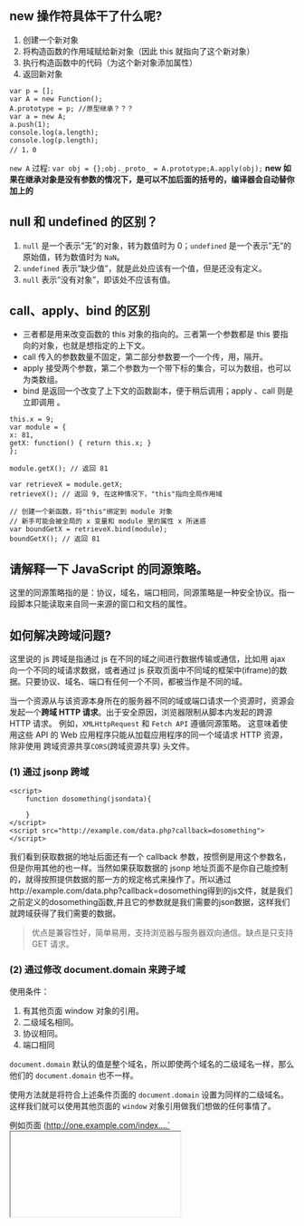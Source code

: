 ## new 操作符具体干了什么呢?

1.  创建一个新对象
2.  将构造函数的作用域赋给新对象（因此 this 就指向了这个新对象）
3.  执行构造函数中的代码（为这个新对象添加属性）
4.  返回新对象

```
var p = [];
var A = new Function();
A.prototype = p; //原型继承？？？
var a = new A;
a.push(1);
console.log(a.length);
console.log(p.length);
// 1，0
```

`new A` 过程:
`var obj = {};obj._proto_ = A.prototype;A.apply(obj);`
**new 如果在继承对象是没有参数的情况下，是可以不加后面的括号的，编译器会自动替你加上的**

## null 和 undefined 的区别？

1.  `null` 是一个表示”无”的对象，转为数值时为 0；`undefined` 是一个表示”无”的原始值，转为数值时为 `NaN`。
2.  `undefined` 表示”缺少值”，就是此处应该有一个值，但是还没有定义。
3.  `null` 表示”没有对象”，即该处不应该有值。

## call、apply、bind 的区别

- 三者都是用来改变函数的 this 对象的指向的。三者第一个参数都是 this 要指向的对象，也就是想指定的上下文。
- call 传入的参数数量不固定，第二部分参数要一个一个传，用，隔开。
- apply 接受两个参数，第二个参数为一个带下标的集合，可以为数组，也可以为类数组。
- bind 是返回一个改变了上下文的函数副本，便于稍后调用；apply 、call 则是立即调用 。

```
this.x = 9;
var module = {
x: 81,
getX: function() { return this.x; }
};

module.getX(); // 返回 81

var retrieveX = module.getX;
retrieveX(); // 返回 9, 在这种情况下，"this"指向全局作用域

// 创建一个新函数，将"this"绑定到 module 对象
// 新手可能会被全局的 x 变量和 module 里的属性 x 所迷惑
var boundGetX = retrieveX.bind(module);
boundGetX(); // 返回 81
```

## 请解释一下 JavaScript 的同源策略。

这里的同源策略指的是：协议，域名，端口相同，同源策略是一种安全协议。指一段脚本只能读取来自同一来源的窗口和文档的属性。

## 如何解决跨域问题?

这里说的 js 跨域是指通过 js 在不同的域之间进行数据传输或通信，比如用 ajax 向一个不同的域请求数据，或者通过 js 获取页面中不同域的框架中(iframe)的数据。只要协议、域名、端口有任何一个不同，都被当作是不同的域。

当一个资源从与该资源本身所在的服务器不同的域或端口请求一个资源时，资源会发起一个**跨域 HTTP 请求**。出于安全原因，浏览器限制从脚本内发起的跨源 HTTP 请求。 例如，`XMLHttpRequest` 和 `Fetch API` 遵循同源策略。 这意味着使用这些 API 的 Web 应用程序只能从加载应用程序的同一个域请求 HTTP 资源，除非使用 跨域资源共享`CORS`(跨域资源共享) 头文件。

### (1) 通过 jsonp 跨域

```
<script>
    function dosomething(jsondata){

    }
</script>
<script src="http://example.com/data.php?callback=dosomething"></script>
```

我们看到获取数据的地址后面还有一个 callback 参数，按惯例是用这个参数名，但是你用其他的也一样。当然如果获取数据的 jsonp 地址页面不是你自己能控制的，就得按照提供数据的那一方的规定格式来操作了。所以通过http://example.com/data.php?callback=dosomething得到的js文件，就是我们之前定义的dosomething函数,并且它的参数就是我们需要的json数据，这样我们就跨域获得了我们需要的数据。

> 优点是兼容性好，简单易用，支持浏览器与服务器双向通信。缺点是只支持 GET 请求。

### (2) 通过修改 document.domain 来跨子域

使用条件：

1.  有其他页面 window 对象的引用。
2.  二级域名相同。
3.  协议相同。
4.  端口相同

`document.domain` 默认的值是整个域名，所以即使两个域名的二级域名一样，那么他们的 `document.domain` 也不一样。

使用方法就是将符合上述条件页面的 `document.domain` 设置为同样的二级域名。这样我们就可以使用其他页面的 `window` 对象引用做我们想做的任何事情了。

例如页面 (http://one.example.com/index....`<iframe>`

```
<iframe id="iframe" src="http://two.example.com/iframe.html"></iframe>
```

在 iframe.html 中使用 JavaScript 将 `document.domain` 设置好，也就是 example.com。

```
var iframe = document.getElementById('iframe');

document.domain = 'example.com';

iframe.contentDocument; // 框架的 document 对象
iframe.contentWindow; // 框架的 window 对象
```

这样，我们就可以获得对框架的完全控制权了。

### (3) 使用 window.name 来进行跨域

```
window.name = "My window's name";
location.href = "http://www.qq.com/";

// 再检测 window.name

window.name; // My window's name
```

在一个标签里面跳转网页的话，我们的 `window.name` 是不会改变的。由于安全原因，浏览器始终会保持 `window.name` 是 `string` 类型。

基于这个思想，我们可以在某个页面设置好 `window.name` 的值，然后跳转到另外一个页面。在这个页面中就可以获取到我们刚刚设置的 `window.name` 了。

```
var iframe = document.getElementById('iframe');
var data = '';

iframe.onload = function() {
    data = iframe.contentWindow.name;
};
```

> 因为两个页面完全不同源，出现了报错由于 window.name 不随着 URL 的跳转而改变，所以我们使用一个暗黑技术来解决这个问题：

```
var iframe = document.getElementById('iframe');
var data = '';

iframe.onload = function() {
    iframe.onload = function(){
        data = iframe.contentWindow.name;
    }
    iframe.src = 'about:blank';
};
```

> 或者将里面的 about:blank 替换成某个同源页面（最好是空页面，减少加载时间）。这种方法与 `document.domain` 方法相比，放宽了域名后缀要相同的限制，可以从任意页面获取 `string` 类型的数据。

### (4) 使用 HTML5 中新引进的 window.postMessage 方法来跨域传送数据

```
windowObj.postMessage(message, targetOrigin);
```

- `windowObj`: 接受消息的 Window 对象。
- `message`: 在最新的浏览器中可以是对象。
- `targetOrigin`: 目标的源，`*` 表示任意。

这个方法非常强大，无视协议，端口，域名的不同

```
var windowObj = window; // 可以是其他的 Window 对象的引用
var data = null;

addEventListener('message', function(e){
    if(e.origin == 'http://jasonkid.github.io/fezone') {
        data = e.data;

        e.source.postMessage('Got it!', '*');
    }
});
```

`message` 事件就是用来接收 `postMessage` 发送过来的请求的。函数参数的属性有以下几个：

- `origin`: 发送消息的 window 的源。
- `data`: 数据。
- `source`: 发送消息的 Window 对象。

### (5) CORS

服务器端对于 `CORS` 的支持，主要就是通过设置 `Access-Control-Allow-Origin` 来进行的。如果浏览器检测到相应的设置，就可以允许 Ajax 进行跨域的访问。

### (6) nginx 反向代理

## 说说严格模式的限制

- 变量必须声明后再使用函数的参数不能有同名属性，否则报错禁止 this 指向全局对象不能使用 with 语句增加了保留字
- arguments 不会自动反映函数参数的变化设立”严格模式”的目的：消除 Javascript 语法的一些不合理、不严谨之处，减少一些怪异行为;
- 消除代码运行的一些不安全之处，保证代码运行的安全；提高编译器效率，增加运行速度；为未来新版本的 Javascript 做好铺垫。

## 请解释什么是事件代理

事件代理（Event Delegation），又称之为事件委托。即是把原本需要绑定的事件委托给父元素，让父元素担当事件监听的职务。事件代理的原理是 DOM 元素的事件冒泡。使用事件代理的好处是可以提高性能

使用委托代理的原因：

- 需要绑定事件的元素很多，且处理逻辑类似。
- 元素是动态创建，或频繁增加、删除，导致元素绑定事件过于复杂的。

## Event Loop、消息队列、事件轮询

异步函数在执行结束后，会在事件队列中添加一个事件（回调函数）(遵循先进先出原则)，主线程中的代码执行完毕后（即一次循环结束），下一次循环开始就在事件队列中“读取”事件，然后调用它所对应的回调函数。这个过程是循环不断的，所以整个的这种运行机制又称为 Event Loop（事件循环）

主线程运行的时候，产生堆（heap）和栈（stack），栈中的代码（同步任务）调用各种外部 API，它们在”任务队列”中加入各种事件（click，load，done）。只要栈中的代码执行完毕，主线程就会去读取”任务队列”，依次执行那些事件所对应的回调函数。

执行栈中的代码（同步任务），总是在读取”任务队列”（异步任务）之前执行。

## 10. ES6 的了解

es6 是一个新的标准，它包含了许多新的语言特性和库，是 JS 最实质性的一次升级。比如’箭头函数’、’字符串模板’、’generators(生成器)’、’async/await’、’解构赋值’、’class’等等，还有就是引入 module 模块的概念。

**箭头函数**可以让 `this` 指向固定化，这种特性很有利于封装回调函数

1.  函数体内的 `this` 对象，就是定义时所在的对象，而不是使用时所在的对象。
2.  不可以当作构造函数，也就是说，不可以使用 `new`命令，否则会抛出一个错误。
3.  不可以使用 `arguments` 对象，该对象在函数体内不存在。如果要用，可以用 Rest 参数代替
4.  不可以使用 `yield` 命令，因此箭头函数不能用作 `Generator` 函数。

**async/await** 是写异步代码的新方式，以前的方法有回调函数和 Promise。

- `async/await` 是基于 `Promise` 实现的，它不能用于普通的回调函数。
- `async/await` 与 `Promise` 一样，是非阻塞的。
- `async/await` 使得异步代码看起来像同步代码，这正是它的魔力所在。

## 11. 说说你对 Promise 的理解

> Promise 是异步编程的一种解决方案，比传统的解决方案——回调函数和事件监听——更合理和更强大。

> 所谓 Promise，简单说就是一个容器，里面保存着某个未来才会结束的事件（通常是一个异步操作）的结果。从语法上说，Promise 是一个对象，从它可以获取异步操作的消息。Promise 提供统一的 API，各种异步操作都可以用同样的方法进行处理。

Promise 对象有以下两个特点:

- 对象的状态不受外界影响，Promise 对象代表一个异步操作，有三种状态：Pending（进行中）、Resolved（已完成，又称 Fulfilled）和 Rejected（已失败）
- 一旦状态改变，就不会再变，任何时候都可以得到这个结果。

## 12. 说说你对 AMD 和 Commonjs 的理解

### 1. CommonJS

`CommonJS` 规范是诞生比较早的。NodeJS 就采用了 CommonJS。加载模块是同步的，也就是说，只有加载完成，才能执行后面的操作。

```
var clock = require('clock');
clock.start();
```

> 这种写法适合服务端，因为在服务器读取模块都是在本地磁盘，加载速度很快。但是如果在客户端，加载模块的时候有可能出现“假死”状况。比如上面的例子中 clock 的调用必须等待 clock.js 请求成功，加载完毕。那么，能不能异步加载模块呢？

### 2. AMD

AMD，即 (Asynchronous Module Definition)，这种规范是异步的加载模块，requireJs 应用了这一规范。先定义所有依赖，然后在加载完成后的回调函数中执行。非同步加载模块，允许指定回调函数。

```
require(['clock'],function(clock){
  clock.start();
});
```

### 3. CMD

CMD (Common Module Definition), 是 seajs 推崇的规范，CMD 则是依赖就近，用的时候再 require

```
define(function(require, exports, module) {
   var clock = require('clock');
   clock.start();
});
```

## 13.lazyload

场景：涉及到图片，falsh 资源 , iframe, 网页编辑器(类似 FCK)等占用较大带宽，且这些模块暂且不在浏览器可视区内,因此可以使用 lazyload 在适当的时候加载该类资源.

优点：提升用户的体验，如果图片数量较大，打开页面的时候要将将页面上所有的图片全部获取加载，很可能会出现卡顿现象，影响用户体验。因此，有选择性地请求图片，这样能明显减少了服务器的压力和流量，也能够减小浏览器的负担。

原理:首先在渲染时，图片引用默认图片，然后把真实地址放在 `data-\*`属性上面。`<image src='./../assets/default.png' :data-src='item.allPics' class='lazyloadimg'>`然后是监听滚动，直接用`window.onscroll` 就可以了，但是要注意一点的是类似于 `window`的 `scroll` 和 `resize`，还有 `mousemove`这类触发很频繁的事件，最好用节流(throttle)或防抖函数(debounce)来控制一下触发频率。接着要判断图片是否出现在了视窗里面，主要是三个高度：1，当前 body 从顶部滚动了多少距离。2，视窗的高度。3，当前图片距离顶部的距离

实现：lazyload 的难点在如何在适当的时候加载用户需要的资源(这里用户需要的资源指该资源呈现在浏览器可视区域)。因此我们需要知道几点信息来确定目标是否已呈现在客户区,其中包括：

1.  当前 body 从顶部滚动了多少距离
2.  视窗的高度.
3.  当前图片距离顶部的距离

```
window.onscroll =_.throttle(this.watchscroll, 200);
watchscroll () {
  var bodyScrollHeight =  document.body.scrollTop;// body滚动高度
  var windowHeight = window.innerHeight;// 视窗高度
  var imgs = document.getElementsByClassName('lazyloadimg');
  for (var i =0; i < imgs.length; i++) {
    var imgHeight = imgs[i].offsetTop;// 图片距离顶部高度  
    if (imgHeight  < windowHeight  + bodyScrollHeight) {
       imgs[i].src = imgs[i].getAttribute('data-src');
       img[i].className = img[i].className.replace('lazyloadimg','')
    }
  }
}
```

## 14. Debounce、throttle

> 以下场景往往由于事件频繁被触发，因而频繁执行 DOM 操作、资源加载等重行为，导致 UI 停顿甚至浏览器崩溃。

1.  window 对象的 resize、scroll 事件
2.  拖拽时的 mousemove 事件
3.  射击游戏中的 mousedown、keydown 事件
4.  文字输入、自动完成的 keyup 事件

### Debounce(防抖)

#### 定义

> 当调用动作 n 毫秒后，才会执行该动作，若在这 n 毫秒内又调用此动作则将重新计算执行时间。可以把多个顺序地调用合并成一次。

#### 实例

> 1.  调整桌面浏览器窗口大小的时候，会触发很多次 resize 事件
> 2.  基于 AJAX 请求的自动完成功能，通过 keypress 触发

#### 实现

```
/**
* 空闲控制 返回函数连续调用时，空闲时间必须大于或等于 idle，action 才会执行
* @param idle   {number}    空闲时间，单位毫秒
* @param action {function}  请求关联函数，实际应用需要调用的函数
* @return {function}    返回客户调用函数
*/
debounce(idle,action)

var debounce = function(idle, action){
  var last
  return function(){
    var _this = this, args = arguments
    clearTimeout(last)
    last = setTimeout(function(){
        action.apply(_this, args)
    }, idle)
  }
}
```

### Throttle（节流阀）

#### 定义

> 预先设定一个执行周期，当调用动作的时刻大于等于执行周期则执行该动作，然后进入下一个新周期。只允许一个函数在 X 毫秒内执行一次。

> 不同点:跟 debounce 主要的不同在于，throttle 保证 X 毫秒内至少执行一次。

#### 实例：

> 1.  无限滚动

#### 实现

```
/**
* 频率控制 返回函数连续调用时，action 执行频率限定为 次 / delay
* @param delay  {number}    延迟时间，单位毫秒
* @param action {function}  请求关联函数，实际应用需要调用的函数
* @return {function}    返回客户调用函数
*/
throttle(delay,action)

var throttle = function(delay, action){
  var last = 0;
  return function(){
    var curr = +new Date()
    if (curr - last > delay){
      action.apply(this, arguments)
      last = curr
    }
  }
}
```

### requestAnimationFrame

> 告诉浏览器您希望执行动画并请求浏览器在下一次重绘之前调用指定的函数来更新动画。该方法使用一个回调函数作为参数，这个回调函数会在浏览器重绘之前调用。是另一种限速执行的方式。跟 `_.throttle(dosomething, 16)` 等价。它是高保真的，如果追求更好的精确度的话，可以用浏览器原生的 API 。

**异步**

- 在浏览器重绘前调用，保证浏览器渲染效率和性能
- 可以精准地控制动画的每一帧

#### 优点

- 动画保持 60fps（每一帧 16 ms），浏览器内部决定渲染的最佳时机
- 简洁标准的 API，后期维护成本低

#### 缺点

- 动画的开始/取消需要开发者自己控制，不像 ‘.debounce’ 或 ‘.throttle’由函数内部处理。
- 浏览器标签未激活时，一切都不会执行。
- 尽管所有的现代浏览器都支持 rAF ，IE9，Opera Mini 和 老的 Android 还是需要打补丁。
- Node.js 不支持，无法在服务器端用于文件系统事件。

实现如下：

```
var latestKnownScrollY = 0,
    ticking = false,
  item = document.querySelectorAll('.item');


function update() {
    // reset the tick so we can
    // capture the next onScroll
    ticking = false;

  item[0].style.width = latestKnownScrollY + 100 + 'px';
}


function onScroll() {
    latestKnownScrollY = window.scrollY; //No IE8
    requestTick();
}

function requestTick() {
    if(!ticking) {
        requestAnimationFrame(update);
    }
    ticking = true;
}

 window.addEventListener('scroll', onScroll, false);


/// THROTTLE

function throttled_version() {
   item[1].style.width = window.scrollY + 100 + 'px';
}

 window.addEventListener('scroll', _.throttle(throttled_version, 16), false);
```

### 如何使用 debounce 和 throttle 以及常见的坑

> 1.  不止一次地调用 \_.debounce 方法：

```
// 错误
$(window).on('scroll', function() {
   _.debounce(doSomething, 300);
});
// 正确
$(window).on('scroll', _.debounce(doSomething, 200));
```

### 总结

> - `debounce`：把触发非常频繁的事件（比如按键）合并成一次执行。
> - `throttle`：保证每 X 毫秒恒定的执行次数，比如每 200ms 检查下滚动位置，并触发 CSS 动画。
> - `requestAnimationFrame`：可替代 `throttle` ，函数需要重新计算和渲染屏幕上的元素时，想保证动画或变化的平滑性，可以用它。注意：IE9 不支持。

## 15 console

1.  `console.log console.warn console.info console.error`
2.  `console.group & console.groupEnd`
3.  `console.table`
4.  `console.log('%chello world', 'background-image:-webkit-gradient( linear, left top, right top, color-stop(0, #f22));`
5.  `console.assert`
6.  `console.count`
7.  `console.dir`
8.  `console.time & console.timeEnd`
9.  `console.profile & console.timeLime`
10. `keys & values`
11. `monitor & unmonitor`

## 16. jsDOM 操作有原生的 insertBefore 函数，但是没有 insertAfter，实现一个 insertAfter 函数

> js 原生方法 insertBefore 用于在某个元素之前插入新元素语法：`parentElement.insertBefore(newElement, referElement)`

- 1.  如果要插入的 newElement 已经在 DOM 树中存在，那么执行此方法会将该节点从 DOM 树中移除。
- 2.  如果`referElement`为 null，那么`newElement` 会被添加到父节点的子节点末尾

实现 insertAfter 功能

```
function insertAfter(newNode, referenceNode) {
    referenceNode.parentNode.insertBefore(newNode, referenceNode.nextSibling);
}
```

## 17.怎么设置多个 window.onload 事件（类似像 jquery 一样可以同时存在多个$(document).ready()事件）

```
/*
*假设有2个函数firstFunction和secondFunction需要在网页加载完毕时执行， 需要绑定到window。onload。如果通过：
*
* window.onload = firstFunction;
* window.onload = secondFunction;
* 结果是只有secondFunction会执行，secondFunction会覆盖firstFunction。
*/

/*
*正确的方式是：
* Javascript 共享onload事件处理方法：
*/
//1.在需要绑定的函数不是很多时，可以创建一个匿名函数容纳需绑定的函数，再将该匿名函数绑定至window。onload函数
window.onload = function()
    {
      firstFunction();
      secondFunction();
    }

//2.实现一个函数addLoadEvent，如下

function addLoadEvent(func)
    {
      var oldOnLoad = window.onload;
      if(typeof window.onload != 'function')
      {
        window.onload = func;
      }
      else
      {
        window.onload = function()
        {
          oldOnLoad();
          func();
        }

      }
    }

addLoadEvent(firstFunction);
addLoadEvent(secondFunction);
```

## 18.XML 和 JSON 的区别？

1.  数据体积方面。
    JSON 相对于 XML 来讲，数据的体积小，传递的速度更快些。

2.  数据交互方面。
    JSON 与 JavaScript 的交互更加方便，更容易解析处理，更好的数据交互。

3.  数据描述方面。
    JSON 对数据的描述性比 XML 较差。

4.  传输速度方面。
    JSON 的速度要远远快于 XML。

## 19. 谈谈你对 webpack 的看法

`WebPack` 是一个模块打包工具，你可以使用`WebPack`管理你的模块依赖，并编绎输出模块们所需的静态文件。它能够很好地管理、打包 Web 开发中所用到的`HTML、JavaScript、CSS`以及各种静态文件（图片、字体等），让开发过程更加高效。对于不同类型的资源，`webpack`有对应的模块加载器。`webpack`模块打包器会分析模块间的依赖关系，最后 生成了优化且合并后的静态资源。

### 两大特色

- code splitting（可以自动完成）
- loader 可以处理各种类型的静态文件，并且支持串联操作

### 新特性

- 对 CommonJS 、 AMD 、ES6 的语法做了兼容
- 对 js、css、图片等资源文件都支持打包
- 串联式模块加载器以及插件机制，让其具有更好的灵活性和扩展性，例如提供对 CoffeeScript、ES6 的支持
- 有独立的配置文件 webpack.config.js
- 可以将代码切割成不同的 chunk，实现按需加载，降低了初始化时间
- 支持 SourceUrls 和 SourceMaps，易于调试
- 具有强大的 Plugin 接口，大多是内部插件，使用起来比较灵活
- webpack 使用异步 IO 并具有多级缓存。这使得 webpack 很快且在增量编译上更加快

## 20.创建 ajax 过程

1.  创建 XMLHttpRequest 对象,也就是创建一个异步调用对象.
2.  创建一个新的 HTTP 请求,并指定该 HTTP 请求的方法、URL 及验证信息.
3.  设置响应 HTTP 请求状态变化的函数.
4.  发送 HTTP 请求.
5.  获取异步调用返回的数据.
6.  使用 JavaScript 和 DOM 实现局部刷新.

```
function createXHR() {
    if (typeof XMLHttpRequest != 'undefined') {
        return new XMLHttpRequest();
    } else if (typeof ActiveXObject != 'undefined') {
        if (typeof arguments.callee.activeXString != 'string') {
            var versions = [
                "MSXML2.XMLHtpp.6.0", "MSXML2.XMLHttp.3.0", "MSXML2.XMLHttp"
            ], i, len;
            for (i = 0, len = versions.length; i < len; i++) {
                try {
                    new ActiveXObject(versions[i]);
                    arguments.callee.activeXString = versions[i];
                    break;
                } catch (ex) {
                    // 跳过
                }
            }
            return new ActiveXObject(arguments.callee.activeXString);
        }
    } else {
        throw new Error('no xhr object')
    }
}

var xhr = createXHR();
var xhr = XMLHttpRequest();
xhr.onreadystatechange = function () {
    if (xhr.readyState == 4) {
        if ((xhr.status >= 200 && xhr.status < 300) || xhr.status == 304) {
            alert(xhr.responseText);
        } else {
            alert('Request was unsuccessful' + xhr.status);
        }
    }
}

xhr.open('get', '/index', true);
xhr.send(null);

xhr.open('post', '/index', true);
xhr.setRequestHeader("Content-Type", "application/x-www-form-urlencoded");
var form = document.getElementById('form');
        xhr.send(form);
```

## 21.Javascript 垃圾回收方法

### 标记清除（mark and sweep）

这是 JavaScript 最常见的垃圾回收方式，当变量进入执行环境的时候，比如函数中声明一个变量，垃圾回收器将其标记为“进入环境”，当变量离开环境的时候（函数执行结束）将其标记为“离开环境”。

垃圾回收器会在运行的时候给存储在内存中的所有变量加上标记，然后去掉环境中的变量以及被环境中变量所引用的变量（闭包），在这些完成之后仍存在标记的就是要删除的变量了

### 引用计数(reference counting)

在低版本 IE 中经常会出现内存泄露，很多时候就是因为其采用引用计数方式进行垃圾回收。引用计数的策略是跟踪记录每个值被使用的次数，当声明了一个 变量并将一个引用类型赋值给该变量的时候这个值的引用次数就加 1，如果该变量的值变成了另外一个，则这个值得引用次数减 1，当这个值的引用次数变为 0 的时 候，说明没有变量在使用，这个值没法被访问了，因此可以将其占用的空间回收，这样垃圾回收器会在运行的时候清理掉引用次数为 0 的值占用的空间。

在 IE 中虽然 JavaScript 对象通过标记清除的方式进行垃圾回收，但 BOM 与 DOM 对象却是通过引用计数回收垃圾的，也就是说只要涉及 B

## 22.DOM 操作——怎样添加、移除、移动、复制、创建和查找节点。

### 创建新节点

```
createDocumentFragment()    //创建一个DOM片段

createElement()   //创建一个具体的元素

createTextNode()   //创建一个文本节点
```

### 添加、移除、替换、插入

```
appendChild()

removeChild()

replaceChild()

insertBefore() //并没有insertAfter()
```

### 查找

```
getElementsByTagName()    //通过标签名称

getElementsByName()    //通过元素的Name属性的值(IE容错能力较强，
会得到一个数组，其中包括id等于name值的)

getElementById()    //通过元素Id，唯一性
```

## 23.js 延迟加载的方式有哪些？

### (1). defer

这个布尔属性被设定用来通知浏览器该脚本将在文档完成解析后，触发 `DOMContentLoaded` 事件前执行。如果缺少 `src` 属性（即内嵌脚本），该属性不应被使用，因为这种情况下它不起作用。对动态嵌入的脚本使用 `async=false` 来达到类似的效果。

```
<!DOCTYPE html>
<html>
<head>
    <script src="test1.js" defer="defer"></script>
    <script src="test2.js" defer="defer"></script>
</head>
<body>
<!-- 这里放内容 -->
</body>
</html>  
```

虽然`<script>` 元素放在了`<head>`元素中，但包含的脚本将延迟浏览器遇到`</html>`标签后再执行。`HTML5`规范要求脚本按照它们出现的先后顺序执行。在现实当中，延迟脚本并不一定会按照顺序执行。`defer`属性**只适用于外部脚本文件**。支持 `HTML5` 的实现会忽略嵌入脚本设置的 `defer`属性。

### (2). async（HTML5）

该布尔属性指示浏览器是否在允许的情况下异步执行该脚本。该属性对于内联脚本无作用 (即没有 src 属性的脚本）,**只适用于外部脚本文件**。

目的：不让页面等待脚本下载和执行，从而**异步加载页面其他内容**。异步脚本一定会在页面 load 事件前执行。不能保证脚本会按顺序执行。

```
<!DOCTYPE html>
<html>
<head>
    <script src="test1.js" async></script>
    <script src="test2.js" async></script>
</head>
<body>
<!-- 这里放内容 -->
</body>
</html>  
```

3.  动态创建 DOM 方式（创建 script，插入到 DOM 中，加载完毕后 callBack）

```
//这些代码应被放置在</body>标签前(接近HTML文件底部)
<script type="text/javascript">  
   function downloadJSAtOnload() {  
       varelement = document.createElement("script");  
       element.src = "defer.js";  
       document.body.appendChild(element);  
   }  
   if (window.addEventListener)  
      window.addEventListener("load",downloadJSAtOnload, false);  
   else if (window.attachEvent)  
      window.attachEvent("onload",downloadJSAtOnload);  
   else
      window.onload =downloadJSAtOnload;  
</script>  
```

4.  通过 ajax 按需异步载入 js

```
var xhr = new XMLHttpRequest();  
xhr.open("get", "script1.js", true);  
xhr.onreadystatechange = function(){  
    if (xhr.readyState == 4){  
        if (xhr.status >= 200 && xhr.status < 300 || xhr.status == 304){  
            var script = document.createElement ("script");  
            script.type = "text/javascript";  
            script.text = xhr.responseText;  
            document.body.appendChild(script);  
        }  
    }  
};  
xhr.send(null);  
```

5.  创建并插入 iframe，让它异步执行 js

## 24. 哪些操作会造成内存泄漏？

- 内存泄漏指任何对象在您不再拥有或需要它之后仍然存在。
- 垃圾回收器定期扫描对象，并计算引用了每个对象的其他对象的数量。如果一个对象的引用数量为 0（没有其他对象引用过该对象），或对该对象的惟一引用是循环的，那么该对象的内存即可回收。
- setTimeout 的第一个参数使用字符串而非函数的话，会引发内存泄漏。
- 闭包、控制台日志、循环（在两个对象彼此引用且彼此保留时，就会产生一个循环）

## 25. 为什么要有同源限制？

我们举例说明：比如一个黑客程序，他利用 Iframe 把真正的银行登录页面嵌到他的页面上，当你使用真实的用户名，密码登录时，他的页面就可以通过 Javascript 读取到你的表单中 input 中的内容，这样用户名，密码就轻松到手了。

## 26. 实现一个函数 clone，可以对 JavaScript 中的 5 种主要的数据类型（包括 Number、String、Object、Array、Boolean）进行值复制

```
Object.prototype.clone = function () {
    var o = this.constructor === Array ? [] : {};
    for (var e in this) {
        o[e] = typeof this[e] === "object" ? this[e].clone() : this[e];
    }
    return o;
}
```

## 27.如何删除一个 cookie

1.  将时间设为当前时间往前一点。

```
var date = new Date();

date.setDate(date.getDate() - 1);//真正的删除
```

`setDate()`方法用于设置一个月的某一天。

2.  expires 的设置

`document.cookie = 'user='+ encodeURIComponent('name') + ';expires = ' + new Date(0)`

## 28.document.write()的用法

`document.write()`方法可以用在两个方面：页面载入过程中用实时脚本创建页面内容，以及用延时脚本创建本窗口或新窗口的内容。
`document.write`只能重绘整个页面。`innerHTML`可以重绘页面的一部分

## 29.编写一个方法 求一个字符串的字节长度

```
function GetBytes(str) {
    var len = str.length;
    var bytes = len;
    for (var i = 0; i < len; i++) {
        if (str.charCodeAt(i) > 255) bytes++;
    }
    return bytes;
}
alert(GetBytes("你好,as"));
```

## 30.attribute 和 property 的区别是什么？

- `attribute` 是 `dom` 元素在文档中作为 `html` 标签拥有的属性；
- `property` 就是 `dom` 元素在 `js` 中作为对象拥有的属性。

> 对于 `html` 的标准属性来说，`attribute` 和 `property` 是同步的，是会自动更新的，但是对于自定义的属性来说，他们是不同步的，

## 31.===运算符判断相等的流程是怎样的

1.  如果两个值不是相同类型，它们不相等
2.  如果两个值都是 null 或者都是 undefined，它们相等
3.  如果两个值都是布尔类型 true 或者都是 false，它们相等
4.  如果其中有一个是**NaN**，它们不相等
5.  如果都是数值型并且数值相等，他们相等， -0 等于 0
6.  如果他们都是字符串并且在相同位置包含相同的 16 位值，他它们相等；如果在长度或者内容上不等，它们不相等；两个字符串显示结果相同但是编码不同==和===都认为他们不相等
7.  如果他们指向相同对象、数组、函数，它们相等；如果指向不同对象，他们不相等

## 32.==运算符判断相等的流程是怎样的

1.  如果两个值类型相同，按照===比较方法进行比较
2.  如果类型不同，使用如下规则进行比较

- 如果其中一个值是 null，另一个是 undefined，它们相等
- 如果一个值是**数字**另一个是**字符串**，将**字符串转换为数字**进行比较
- 如果有布尔类型，将**true 转换为 1，false 转换为 0**，然后用==规则继续比较
- 如果一个值是对象，另一个是数字或字符串，将对象转换为原始值然后用==规则继续比较
- **其他所有情况都认为不相等**

## 33.对象到字符串的转换步骤

1.  如果对象有`toString()`方法，javascript 调用它。如果返回一个原始值（primitive value 如：`string number boolean`）,将这个值转换为字符串作为结果
2.  如果对象没有`toString()`方法或者返回值不是原始值，javascript 寻找对象的`valueOf()`方法，如果存在就调用它，返回结果是原始值则转为字符串作为结果
3.  否则，javascript 不能从`toString()`或者`valueOf()`获得一个原始值，此时`throws a TypeError`

## 34.对象到数字的转换步骤

1.  如果对象有`valueOf()`方法并且返回元素值，javascript 将返回值转换为数字作为结果
2.  否则，如果对象有`toString()`并且返回原始值，javascript 将返回结果转换为数字作为结果
3.  否则，`throws a TypeError`

## 35.<,>,<=,>=的比较规则

所有比较运算符都支持任意类型，但是**比较只支持数字和字符串**，所以需要执行必要的转换然后进行比较，转换规则如下:

1.  如果操作数是对象，转换为原始值：如果`valueOf`方法返回原始值，则使用这个值，否则使用`toString`方法的结果，如果转换失败则报错
2.  经过必要的对象到原始值的转换后，如果两个操作数都是字符串，按照字母顺序进行比较（他们的 16 位 unicode 值的大小）
3.  否则，如果有一个操作数不是字符串，**将两个操作数转换为数字**进行比较

## 36. +运算符工作流程

1.  如果有操作数是对象，转换为原始值
2.  此时如果有**一个操作数是字符串**，其他的操作数都转换为字符串并执行连接
3.  否则：**所有操作数都转换为数字并执行加法**

## 37.函数内部 arguments 变量有哪些特性,有哪些属性,如何将它转换为数组

- `arguments`所有函数中都包含的一个局部变量，是一个类数组对象，对应函数调用时的实参。如果函数定义同名参数会在调用时覆盖默认对象
- `arguments[index]`分别对应函数调用时的实参，并且通过 arguments 修改实参时会同时修改实参
- `arguments.length`为实参的个数（Function.length 表示形参长度）
- `arguments.callee`为当前正在执行的函数本身，使用这个属性进行递归调用时需注意`this`的变化
- `arguments.caller`为调用当前函数的函数（已被遗弃）
- 转换为数组：`var args = Array.prototype.slice.call(arguments, 0);`

## 38.DOM 事件模型是如何的,编写一个 EventUtil 工具类实现事件管理兼容

- DOM 事件包含捕获（capture）和冒泡（bubble）两个阶段：捕获阶段事件从 `window` 开始触发事件然后通过祖先节点一次传递到触发事件的 DOM 元素上；冒泡阶段事件从初始元素依次向祖先节点传递直到 `window`
- 标准事件监听 `elem.addEventListener(type, handler, capture)/elem.removeEventListener(type, handler, capture)：handler` 接收保存事件信息的 event 对象作为参数，`event.target` 为触发事件的对象，`handler` 调用上下文 `this` 为绑定监听器的对象，`event.preventDefault()`取消事件默认行为，`event.stopPropagation()/event.stopImmediatePropagation()`取消事件传递
- 老版本 IE 事件监听`elem.attachEvent('on'+type, handler)/elem.detachEvent('on'+type, handler)：handler`不接收 `event` 作为参数，事件信息保存在 `window.event` 中，触发事件的对象为 `event.srcElement`，`handler` 执行上下文 `this` 为 `window` 使用闭包中调用 `handler.call(elem, event)`可模仿标准模型，然后返回闭包，保证了监听器的移除。`event.returnValue` 为 `false` 时取消事件默认行为，`event.cancleBubble` 为 `true` 时取消时间传播
- 通常利用事件冒泡机制托管事件处理程序提高程序性能。

```
/**
 * 跨浏览器事件处理工具。只支持冒泡。不支持捕获
 * @author  (qiu_deqing@126.com)
 */

var EventUtil = {
    getEvent: function (event) {
        return event || window.event;
    },
    getTarget: function (event) {
        return event.target || event.srcElement;
    },
    // 返回注册成功的监听器，IE中需要使用返回值来移除监听器
    on: function (elem, type, handler) {
        if (elem.addEventListener) {
            elem.addEventListener(type, handler, false);
            return handler;
        } else if (elem.attachEvent) {
            var wrapper = function () {
              var event = window.event;
              event.target = event.srcElement;
              handler.call(elem, event);
            };
            elem.attachEvent('on' + type, wrapper);
            return wrapper;
        }
    },
    off: function (elem, type, handler) {
        if (elem.removeEventListener) {
            elem.removeEventListener(type, handler, false);
        } else if (elem.detachEvent) {
            elem.detachEvent('on' + type, handler);
        }
    },
    preventDefault: function (event) {
        if (event.preventDefault) {
            event.preventDefault();
        } else if ('returnValue' in event) {
            event.returnValue = false;
        }
    },
    stopPropagation: function (event) {
        if (event.stopPropagation) {
            event.stopPropagation();
        } else if ('cancelBubble' in event) {
            event.cancelBubble = true;
        }
    },
    /**
     * keypress事件跨浏览器获取输入字符
     * 某些浏览器在一些特殊键上也触发keypress，此时返回null
     **/
     getChar: function (event) {
        if (event.which == null) {
            return String.fromCharCode(event.keyCode);  // IE
        }
        else if (event.which != 0 && event.charCode != 0) {
            return String.fromCharCode(event.which);    // the rest
        }
        else {
            return null;    // special key
        }
     }
};
```

## 39.评价一下三种方法实现继承的优缺点,并改进

```
function Shape() {}

function Rect() {}

// 方法1
Rect.prototype = new Shape();

// 方法2
Rect.prototype = Shape.prototype;

// 方法3
Rect.prototype = Object.create(Shape.prototype);

Rect.prototype.area = function () {
  // do something
};
```

方法 1：

优点：

- 正确设置原型链实现继承
- 父类实例属性得到继承，原型链查找效率提高，也能为一些属性提供合理的默认值

缺点：

- 父类实例属性为引用类型时，不恰当地修改会导致所有子类被修改
- 创建父类实例作为子类原型时，可能无法确定构造函数需要的合理参数，这样提供的参数继承给子类没有实际意义，当子类需要这些参数时应该在构造函数中进行初始化和设置

总结：继承应该是继承方法而不是属性，为子类设置父类实例属性应该是通过在子类构造函数中调用父类构造函数进行初始化

方法 2：

1.  优点：正确设置原型链实现继承
2.  缺点：父类构造函数原型与子类相同。修改子类原型添加方法会修改父类

方法 3：

1.  优点：正确设置原型链且避免方法 1.2 中的缺点
2.  缺点：ES5 方法需要注意兼容性

改进：

1.  所有三种方法应该在子类构造函数中调用父类构造函数实现实例属性初始化

```
function Rect() {
    Shape.call(this);
}
```

2.  用新创建的对象替代子类默认原型，设置`Rect.prototype.constructor = Rect;`保证一致性
3.  第三种方法的 polyfill：

```
function create(obj) {
    if (Object.create) {
        return Object.create(obj);
    }

    function f() {};
    f.prototype = obj;
    return new f();
}
```

## 40.下面这段代码想要循环延时输出结果 0 1 2 3 4,请问输出结果是否正确,如果不正确,请说明为什么,并修改循环内的代码使其输出正确结果

```
for (var i = 0; i < 5; ++i) {
  setTimeout(function () {
    console.log(i + ' ');
  }, 100);
}
```

不能输出正确结果，因为循环中 `setTimeout` 接受的参数函数通过闭包访问变量 `i`。javascript 运行环境为单线程，`setTimeout` 注册的函数需要等待线程空闲才能执行，此时 `for` 循环已经结束，`i` 值为 5.五个定时输出都是 5 修改方法：将 `setTimeout` 放在函数立即调用表达式中，将 `i` 值作为参数传递给包裹函数，创建新闭包

```
// 第一种
for (var i = 0; i < 5; ++i) {
  (function (i) {
    setTimeout(function () {
      console.log(i + ' ');
    }, 100);
  }(i));
}

// 第二种 在每次迭代时都为i创建新的绑定。
for (let i = 0; i < 5; ++i) {
  setTimeout(function () {
    console.log(i + ' ');
  }, 100);
}
```

## 41.如何判断一个对象是否为数组

```
/**
 * 判断一个对象是否是数组，参数不是对象或者不是数组，返回false
 *
 * @param {Object} arg 需要测试是否为数组的对象
 * @return {Boolean} 传入参数是数组返回true，否则返回false
 */
function isArray(arg) {
    if (typeof arg === 'object') {
        return Object.prototype.toString.call(arg) === '[object Array]';
    }
    return false;
}
```

## 42. 如何判断一个对象是否为函数

```
/**
 * 判断对象是否为函数，如果当前运行环境对可调用对象（如正则表达式）
 * 的typeof返回'function'，采用通用方法，否则采用优化方法
 *
 * @param {Any} arg 需要检测是否为函数的对象
 * @return {boolean} 如果参数是函数，返回true，否则false
 */
function isFunction(arg) {
    if (arg) {
        if (typeof (/./) !== 'function') {
            return typeof arg === 'function';
        } else {
            return Object.prototype.toString.call(arg) === '[object Function]';
        }
    } // end if
    return false;
}
```

## 43. 数组去重

### 1.双层循环

```
var array = [1, 1, '1', '1'];

function unique(array) {
    // res用来存储结果
    var res = [];
    for (var i = 0, arrayLen = array.length; i < arrayLen; i++) {
        for (var j = 0, resLen = res.length; j < resLen; j++ ) {
            if (array[i] === res[j]) {
                break;
            }
        }
        // 如果array[i]是唯一的，那么执行完循环，j等于resLen
        if (j === resLen) {
            res.push(array[i])
        }
    }
    return res;
}

console.log(unique(array)); // [1, "1"]
```

优点：兼容性缺点：对象和 NaN 不去重

### 2.indexOf

```
var array = [1, 1, '1'];

function unique(array) {
    var res = [];
    for (var i = 0, len = array.length; i < len; i++) {
        var current = array[i];
        if (res.indexOf(current) === -1) {
            res.push(current)
        }
    }
    return res;
}

console.log(unique(array));
```

缺点：对象和 NaN 不去重

### 3.filter

```
var array = [1, 2, 1, 1, '1'];

// array.concat() 复制出来一份原有的数组，且对复制出来的新数组的操作不会影响到原有数组
function unique(array) {
    return array.concat().sort().filter(function(item, index, array){
        return !index || item !== array[index - 1]
    })
}

console.log(unique(array));
```

缺点：对象不去重 NaN 会被忽略掉

### 4.Object 键值对

```
// 因为 1 和 '1' 是不同的，但是这种方法会判断为同一个值，这是因为对象的键值只能是字符串，所以我们可以使用 typeof item + item 拼成字符串作为 key 值来避免这个问题
// 依然无法正确区分出两个对象，比如 {value: 1} 和 {value: 2}，因为 typeof item + item 的结果都会是 object[object Object]，不过我们可以使用 JSON.stringify 将对象序列化
var array = [{ value: 1 }, { value: 1 }, { value: 2 }, { value: 2 }];

function unique(array) {
    var obj = {};
    return array.filter(function (item, index, array) {
        var key = typeof item + JSON.stringify(item)
        return obj.hasOwnProperty(key) ? false : (obj[key] = true)
    })
}

console.log(unique(array)); // [{value: 1}, {value: 2}]
```

优点：全部去重

### 5.ES6

```
var array = [1, 2, 1, 1, '1'];

function unique(array) {
   return Array.from(new Set(array));
}
console.log(unique(array)); // [1, 2, "1"]
// Set。它类似于数组，但是成员的值都是唯一的，没有重复的值
。
```

简化

```
var unique = (a) => [...new Set(a)]
```

缺点：对象不去重 NaN 去重

## 44. 闭包

```
function mo(){
    var x = 0;
    return function(){
        console.log(++x)
    }
}
var a = mo();
var b = mo();
a();
a();
b();
// 1，2，1
// a再次执行的时候没有走mo()函数，直接走的内部函数，保存了外层的x变量给自己用。
```

## 45.es6 中的扩展运算符...的实现原理

```
var a = {aa:1,bb:2,cc:3};

const {aa,...b} = a;

// babel解构实现
function _objectWithoutProperties(obj, keys) {
    var target = {};
    for (var i in obj) {
        if (keys.indexOf(i) >= 0) continue;
        if (!Object.prototype.hasOwnProperty.call(obj, i)) continue;
        target[i] = obj[i];
    }
    return target;
}

var a = { aa: 1, bb: 2, cc: 3 };

var aa = a.aa,
    b = _objectWithoutProperties(a, ["aa"]);
```

原理就是 es6 直接采用 `for of`，也就是说，所有总有迭代器的对象都能使用扩展运算符，在 es6 里说不能放前面的，但是在 es7 里如果**用于对象**是可以放前面的

## 46. for of 和 for in 区别

`for in` 是键值对形式，`for of` 是输出 value 形式，然后 for of 只要是配置了迭代器，都能遍历。

## 47.箭头函数中的 this

箭头函数的 `this` 一定来自定义时最上层的 `this`，普通函数的 `this` 来自执行者本身。

```
var obj = {
    field: 'hello',
    a: () => { console.log(this) }
}
// obj === window.obj //true
// 所以在定义时obj的this来自window。
// 箭头函数this在定义时指定，所以this来自window。
var obj2 = {
    b: function () {
        console.log(this)
    }
}
console.log(obj === window.obj);
obj.a();
obj2.b();
```

## 48.什么是纯函数

纯函数是指 不依赖于且不改变它作用域之外的变量状态 的函数。也就是说， 纯函数的返回值只由它调用时的参数决定 ，它的执行不依赖于系统的状态（比如：何时、何处调用它——译者注）。

## 49.页面和服务器之间的交互有哪几种

- Ajax
- WebSocket

## 51.单页面应用和多页面应用的区别

1.  应用组成
    - mpa:多个完整页面构成
    - spa:一个外壳页面和多个页面片段构成
2.  跳转方式
    - mpa:
    - spa:把一个页面片段删除或隐藏，加载另一个页面片段显示出来
3.  刷新方式
4.  跳转后公共资源是否重新加载
5.  url 模式
6.  用户体验
7.  能否实现转场动画
8.  页面间数据传递
9.  搜索引擎优化
10. 特别使用范围

## 52.import 和 require 的区别

### (1) 遵循的模块化规范不一样

- `require`最早应该见于 nodejs 开发，属于 CommonJS 规范的一部分
- `import`是 ES2015 里的新模块化规范

### (2) 形式不同

- `require/exports` 的用法只有以下三种简单的写法

```
const fs = require('fs');
— — — — — — — — — — — — — —
exports.fs = fs;
module.exports = fs;
```

- `import/export`的写法就多种多样

```
import fs from 'fs';
import {default as fs} from 'fs';
import * as fs from 'fs';
import {readFile} from 'fs';
import {readFile as read} from 'fs';
import fs, {readFile} from 'fs';
— — — — — — — — — — — — — — — — — — — —
export default fs;
export const fs;
export function readFile;
export {readFile, read};
export * from 'fs';
```

### (3)本质上的差别

- CommonJS 还是 ES6 Module 输出都可以看成是一个具备多个属性或者方法的对象；
- `default` 是 ES6 Module 所独有的关键字，`export default fs` 输出默认的接口对象，`import fs from 'fs'` 可直接导入这个对象；
- ES6 Module 中导入模块的属性或者方法是强绑定的，包括基础类型；而 CommonJS 则是普通的值传递或者引用传递。
- `import` 传的是值引用，`require` 是值拷贝
- `import` 是在编译过程中执行，而`require`是同步。

```
// counter.js
exports.count = 0;
setTimeout(function(){
    console.log('counter'+exports.count++)
},500);

// common.js
const {count} = require('./counter)
setTimeout(function(){
    console.log('after'+count)
},1000);

// es6.js
import {count} from './counter'
setTimeout(function(){
    console.log('after'+count)
},1000)

//  common.js 输出 counter 1  after0
//  es6.js 输出 counter 1  after1
```

## 53.手写 parseInt 的实现

```
const parseInt = str => str - 0;
const parseInt = str => str / 1;
const parseInt = str => str * 1;
```

## 54.使用框架 ( vue / react 等)带来好处( 相对 jQuery )

- MVVC 架构，数据驱动视图，数据绑定，减少 DOM 操作。
- 组件化组织页面，效率更高，维护更简便。
  - 局部 CSS 样式，避免给全局带来混乱
  - 局部 JS 逻辑，更好的封装性
  - HTML 模板，使得 DOM 变更更为方便快捷
- Virtual Dom 带来性能上的提升
- 路由控制，单页应用更为简便

## 55.如何快速把这个数组清空

```
const len = arr.length
arr.length = 0
arr = Array.from({ length: len })
```

## 56.下面代码输出结果？为什么？

### 1

```
Function.prototype.a = 'a';
Object.prototype.b = 'b';
function Person(){};
var p = new Person();
console.log('p.a: '+ p.a); // p.a: undefined
console.log('p.b: '+ p.b); // p.b: b
```

Person 的实例 p 的原型对象是 Person.prototype 没有 a 属性，Person.prototype.**proto** 指向 Object.prototype.**proto**同样没有 a 属性，所以是 undefined

### 2 promise

```
setTimeout(function() {

 console.log(1)}, 0);

new Promise(function executor(resolve) {

 console.log(2);  

for( var i=0 ; i<10000 ; i++ ) {

   i == 9999 && resolve();

 }
 console.log(3);

}).then(function() {  

console.log(4);

});

console.log(5);
// 2 3 5 4 1
```

- `Promise.then`是异步执行的，而创建 Promise 实例（`executor`）是同步执行的
- `setTimeout`的异步和`Promise.then`的异步看起来 **“不太一样”** ——至少是不在同一个队列中。

`Promise`里的函数会按顺序执行，输出 2 3 ，`Promise`里的`then`就是会异步执行，放到当前`Promise`任务队列的最后执行，而`console.log(5`）是按顺序执行的，所以先输出 5，再输出 4。`Promise.then()`里面的回调属于 microtask, 会在当前 Event Loop 的最后执行, 而 `SetTimeout` 内的回调属于 macrotask, 会在下一个 Event Loop 中执行

### 3

```
async function async1() {
    console.log("a");
    await  async2(); //执行这一句后，await会让出当前线程，将后面的代码加到任务队列中，然后继续执行函数后面的同步代码
    console.log("b");

}
async function async2() {
   console.log( 'c');
}
console.log("d");
setTimeout(function () {
    console.log("e");
},0);
async1();
new Promise(function (resolve) {
    console.log("f");
    resolve();
}).then(function () {
    console.log("g");
});
console.log('h');
// 谁知道为啥结果不一样？？？？？？？？？？？？？
// 直接在控制台中运行结果：      d a c f h g b e
// 在页面的script标签中运行结果：d a c f h b g e
```

### 4 闭包

```
for (var i = 0; i < 5; i++) {

 setTimeout((function(i) {

   console.log(i);

 })(i), i * 1000);
}
```

延时函数的第一个参数变成了一个立即执行函数，在这里应该是一个`undefined`，等价于：`setTimeout( undefined, … )`;立即函数会立马执行，所以是立马就输出 0 ～ 4；

## 57.装饰器原理

```
// 语法糖
class Cat {
    say() {
        console.log("meow ~");
    }
}

// 实现

function Cat() {}
Object.defineProperty(Cat.prototype, "say", {
    value: function() { console.log("meow ~"); },
    enumerable: false,
    configurable: true,
    writable: true
});
```

- 装饰器作用于**类**本身的时候，操作的对象也是这个类本身，

- 装饰器在作用于**属性**的时候，实际上是通过 `Object.defineProperty` 来进行扩展和封装的。

## 58.实现 destructuringArray 方法，达到如下效果

```
// destructuringArray( [1,[2,4],3], "[a,[b],c]" );
// result
// { a:1, b:2, c:3 }

const targetArray = [1, [2, 3], 4];
const formater = "[a, [b], c]";
const formaterArray = ['a', ['b'], 'c'];

const destructuringArray = (values, keys) => {
  try {
    const obj = {};
    if (typeof keys === 'string') {
      keys = JSON.parse(keys.replace(/\w+/g, '"$&"'));
    }

    const iterate = (values, keys) =>
      keys.forEach((key, i) => {
        if(Array.isArray(key)) iterate(values[i], key)
        else obj[key] = values[i]
      })

    iterate(values, keys)

    return obj;
  } catch (e) {
    console.error(e.message);
  }
}

console.dir(destructuringArray(targetArray,formater));
console.dir(destructuringArray(targetArray,formaterArray));
```

## 59.async 与 defer 区别

异步(`async`) 脚本将在其加载完成后立即执行，而 延迟(`defer`) 脚本将等待 HTML 解析完成后，并按加载顺序执行。

## 61.找出数组中的最大值

1.  `reduce`

```
var arr = [6, 4, 1, 8, 2, 11, 3];
function max (prev, next) {
    return Math.max(prev, next)
}
console.log(arr.reduce(max));
```

2.  `apply`

```
var arr = [6, 4, 1, 8, 2, 11, 3];
console.log(Math.max.apply(null, arr));
```

3.  `ES6`

```
var arr = [6, 4, 1, 8, 2, 11, 3];
function max (arr) {
    return Math.max(...arr);
}
console.log(max(arr));
```

## 62. 数字格式化 1234567890 -> 1,234,567,890

```
function formatNum (num) {
    return num.replace(/\B(?=(\d{3})+(?!\d))/g, ',');
}
var num = '1234567890';
var res = formatNum(num);
console.log(res);
```

## 63.简单的字符串模板

```
var TemplateEngine = function (tpl, data) {
    var re = /<%([^%>]+)?%>/g, match;

    while (match = re.exec(tpl)) {
        tpl = tpl.replace(match[0], data[match[1]]);
    }
    return tpl;
}


var template = '<p>Hello, my name is <%name%>. I\'m <%age%> years old.</p>';
console.log(TemplateEngine(template, {
    name: "Yeaseon",
    age: 24
}));
```

## 64.考察知识点最广的 JS 面试题

```
function Foo() {
    getName = function () { console.log(1); }
    return this;
}
Foo.getName = function () { console.log(2); } //静态方法
Foo.prototype.getName = function () { console.log(3); }
var getName = function () { console.log(4); }
function getName() { console.log(5); }
/* 写出输出 */
Foo.getName(); // 2 静态方法，不用实例化直接调用

getName(); // 4 函数声明提升，但是被函数表达式覆盖

Foo().getName(); // 1 Foo()返回this,执行window下的getName,而getName已经被改写

getName(); // 1 被上面重写

// JS的运算符优先级问题
// new (带参数列表)比new (无参数列表)高比函数调用高
// 相当于 new (Foo.getName)()
new Foo.getName(); // 2

// 优先级：new有参数列表(18)->.成员访问(18)->()函数调用(17)
// 相当于 (new Foo()).getName()
// 由于返回的是this，而this在构造函数中本来就代表当前实例化对象，最终Foo函数返回实例化对象。
// 之后调用实例化对象的getName函数，因为在Foo构造函数中没有为实例化对象添加任何属性，当前对象的原型对象(prototype)中寻找getName函数
new Foo().getName(); // 3

// new有参数列表(18)->new有参数列表(18)
// 相当于 new ((new Foo()).getName)();
new new Foo().getName();// 3
```

## 65. es7 装饰器用过没，是干什么用的

装饰器本质是一个函数。修饰器是一个对类进行处理的函数。用来修改类的行为。装饰器只能用于类和类的方法，不能用于函数，因为存在**函数提升**。

## 66. 三种事件

### (1)DOM0 级模型

- HTML 代码中直接绑定:

```
<input type="button" onclick="fun()">
```

- 通过 JS 代码指定属性值:

```
var btn = document.getElementById('.btn');
btn.onclick = fun;
```

移除监听函数：

```
btn.onclick = null;
```

### （2）IE 事件模型

```
var btn = document.getElementById('.btn');
btn.attachEvent(‘onclick’, showMessage);
btn.detachEvent(‘onclick’, showMessage);
```

### (3)DOM2 级模型

```
var btn = document.getElementById('.btn');
btn.addEventListener(‘click’, showMessage, false);
btn.removeEventListener(‘click’, showMessage, false);
```

## 67.`prototype`和`__proto__`的区别和关系

- `_proto_`是每个对象都有的一个属性，而`prototype`是函数才会有的属性。每个对象都会在内部初始化一个`__proto__`属性，当我们访问一个对象的属性时，如果这个对象内部不存在这个属性，那么他就会去`__proto__`里找这个属性，这个`__proto__`又会有自己的`__proto__`，于是就这样一直找下去，也就是我们平时所说的原型链概念。
- `prototype`属性是只有函数才特有的属性，当你创建一个函数时， js 会自动为这个函数加上 `prototype`属性，值是一个空对象。
- 对象有属性`__proto__`,指向该对象的构造函数的原型对象。
- 方法除了有属性`__proto__`,还有属性`prototype`，`prototype`指向该方法的原型对象。

![prototypeand__proto__](https://github.com/nljshoxbb/fe/blob/master/img/prototypeand__proto__.jpg)
